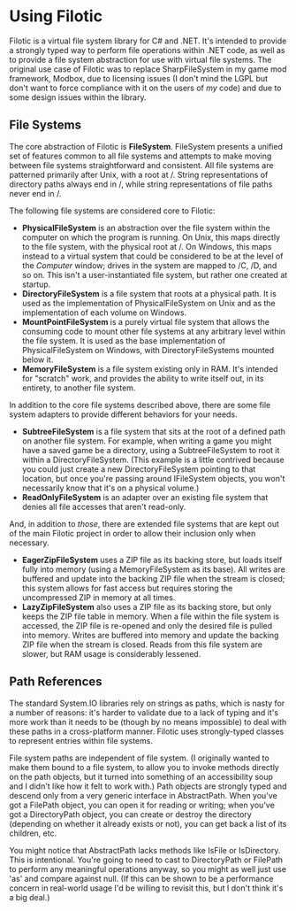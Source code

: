# Using Filotic #
Filotic is a virtual file system library for C# and .NET. It's intended to
provide a strongly typed way to perform file operations within .NET code, as
well as to provide a file system abstraction for use with virtual file systems.
The original use case of Filotic was to replace SharpFileSystem in my game mod
framework, Modbox, due to licensing issues (I don't mind the LGPL but don't
want to force compliance with it on the users of _my_ code) and due to some
design issues within the library.

## File Systems ##
The core abstraction of Filotic is **FileSystem**. FileSystem presents a
unified set of features common to all file systems and attempts to make moving
between file systems straightforward and consistent. All file systems are
patterned primarily after Unix, with a root at /. String representations of
directory paths always end in /, while string representations of file paths
never end in /.

The following file systems are considered core to Filotic:

- **PhysicalFileSystem** is an abstraction over the file system within the
computer on which the program is running. On Unix, this maps directly to the
file system, with the physical root at /. On Windows, this maps instead to a
virtual system that could be considered to be at the level of the *Computer*
window; drives in the system are mapped to /C, /D, and so on. This isn't a
user-instantiated file system, but rather one created at startup.
- **DirectoryFileSystem** is a file system that roots at a physical path. It
is used as the implementation of PhysicalFileSystem on Unix and as the
implementation of each volume on Windows.
- **MountPointFileSystem** is a purely virtual file system that allows the
consuming code to mount other file systems at any arbitrary level within the
file system. It is used as the base implementation of PhysicalFileSystem on
Windows, with DirectoryFileSystems mounted below it.
- **MemoryFileSystem** is a file system existing only in RAM. It's intended
for "scratch" work, and provides the ability to write itself out, in its
entirety, to another file system.

In addition to the core file systems described above, there are some file
system adapters to provide different behaviors for your needs.

- **SubtreeFileSystem** is a file system that sits at the root of a defined
path on another file system. For example, when writing a game you might have
a saved game be a directory, using a SubtreeFileSystem to root it within a
DirectoryFileSystem. (This example is a little contrived because you could
just create a new DirectoryFileSystem pointing to that location, but once
you're passing around IFileSystem objects, you won't necessarily know that
it's on a physical volume.)
- **ReadOnlyFileSystem** is an adapter over an existing file system that
denies all file accesses that aren't read-only.

And, in addition to *those*, there are extended file systems that are kept
out of the main Filotic project in order to allow their inclusion only when
necessary.

- **EagerZipFileSystem** uses a ZIP file as its backing store, but loads
itself fully into memory (using a MemoryFileSystem as its base). All writes
are buffered and update into the backing ZIP file when the stream is closed;
this system allows for fast access but requires storing the uncompressed ZIP
in memory at all times.
- **LazyZipFileSystem** also uses a ZIP file as its backing store, but only
keeps the ZIP file table in memory. When a file within the file system is
accessed, the ZIP file is re-opened and only the desired file is pulled into
memory. Writes are buffered into memory and update the backing ZIP file when
the stream is closed. Reads from this file system are slower, but RAM usage
is considerably lessened.

## Path References ##
The standard System.IO libraries rely on strings as paths, which is nasty
for a number of reasons: it's harder to validate due to a lack of typing
and it's more work than it needs to be (though by no means impossible) to
deal with these paths in a cross-platform manner. Filotic uses strongly-typed
classes to represent entries within file systems.

File system paths are independent of file system. (I originally wanted to make
them bound to a file system, to allow you to invoke methods directly on the
path objects, but it turned into something of an accessibility soup and I
didn't like how it felt to work with.) Path objects are strongly typed and
descend only from a very generic interface in AbstractPath. When you've got a
FilePath object, you can open it for reading or writing; when you've got a
DirectoryPath object, you can create or destroy the directory (depending on
whether it already exists or not), you can get back a list of its children, 
etc.

You might notice that AbstractPath lacks methods like IsFile or IsDirectory.
This is intentional. You're going to need to cast to DirectoryPath or FilePath
to perform any meaningful operations anyway, so you might as well just use 'as'
and compare against null. (If this can be shown to be a performance concern in
real-world usage I'd be willing to revisit this, but I don't think it's a big
deal.)